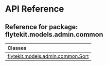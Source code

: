# API Reference

## Reference for package: flytekit.models.admin.common

| Classes  |
| :------------- |
| [flytekit.models.admin.common.Sort](flytekit_models_admin_common_sort) |
